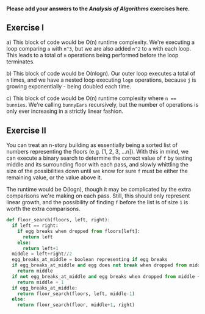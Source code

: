 #### Please add your answers to the ***Analysis of  Algorithms*** exercises here.

## Exercise I

a)  This block of code would be O(n) runtime complexity.  We're executing a loop comparing `a` with `n^3`, but we are also added `n^2` to `a` with each loop.  This leads to a total of `n` operations being performed before the loop terminates.


b)  This block of code would be O(nlogn).  Our outer loop executes a total of `n` times, and we have a nested loop executing `logn` operations, because `j` is growing exponentially - being doubled each time.


c) This block of code would be O(n) runtime complexity where `n == bunnies`.  We're calling `bunnyEars` recursively, but the number of operations is only ever increasing in a strictly linear fashion.

## Exercise II

You can treat an n-story building as essentially being a sorted list of numbers representing the floors (e.g. [1, 2, 3, ...n]).  With this in mind, we can execute a binary search to determine the correct value of `f` by testing middle and its surrounding floor with each pass, and slowly whittling the size of the possibilities down until we know for sure `f` must be either the remaining value, or the value above it.

The runtime would be O(logn), though it may be complicated by the extra comparisons we're making on each pass.  Still, this should only represent linear growth, and the possibility of finding `f` before the list is of size `1` is worth the extra comparisons.

```py
def floor_search(floors, left, right):
  if left == right:
    if egg breaks when dropped from floors[left]:
      return left
    else:
      return left+1
  middle = left+right//2
  egg_breaks_at_middle = boolean representing if egg breaks
  if egg_breaks_at_middle and egg does not break when dropped from middle - 1:
    return middle
  if not egg_breaks_at_middle and egg breaks when dropped from middle + 1:
    return middle + 1
  if egg_breaks_at_middle:
    return floor_search(floors, left, middle-1)
  else:
    return floor_search(floor, middle+1, right)
```